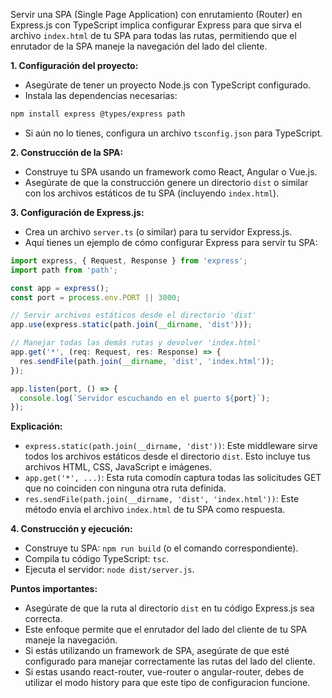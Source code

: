 Servir una SPA (Single Page Application) con enrutamiento (Router) en Express.js con TypeScript implica configurar Express para que sirva el archivo `index.html` de tu SPA para todas las rutas, permitiendo que el enrutador de la SPA maneje la navegación del lado del cliente.

**1. Configuración del proyecto:**

* Asegúrate de tener un proyecto Node.js con TypeScript configurado.
* Instala las dependencias necesarias:

```bash
npm install express @types/express path
```

* Si aún no lo tienes, configura un archivo `tsconfig.json` para TypeScript.

**2. Construcción de la SPA:**

* Construye tu SPA usando un framework como React, Angular o Vue.js.
* Asegúrate de que la construcción genere un directorio `dist` o similar con los archivos estáticos de tu SPA (incluyendo `index.html`).

**3. Configuración de Express.js:**

* Crea un archivo `server.ts` (o similar) para tu servidor Express.js.
* Aquí tienes un ejemplo de cómo configurar Express para servir tu SPA:

```typescript
import express, { Request, Response } from 'express';
import path from 'path';

const app = express();
const port = process.env.PORT || 3000;

// Servir archivos estáticos desde el directorio 'dist'
app.use(express.static(path.join(__dirname, 'dist')));

// Manejar todas las demás rutas y devolver 'index.html'
app.get('*', (req: Request, res: Response) => {
  res.sendFile(path.join(__dirname, 'dist', 'index.html'));
});

app.listen(port, () => {
  console.log(`Servidor escuchando en el puerto ${port}`);
});
```

**Explicación:**

* `express.static(path.join(__dirname, 'dist'))`: Este middleware sirve todos los archivos estáticos desde el directorio `dist`. Esto incluye tus archivos HTML, CSS, JavaScript e imágenes.
* `app.get('*', ...)`: Esta ruta comodín captura todas las solicitudes GET que no coinciden con ninguna otra ruta definida.
* `res.sendFile(path.join(__dirname, 'dist', 'index.html'))`: Este método envía el archivo `index.html` de tu SPA como respuesta.

**4. Construcción y ejecución:**

* Construye tu SPA: `npm run build` (o el comando correspondiente).
* Compila tu código TypeScript: `tsc`.
* Ejecuta el servidor: `node dist/server.js`.

**Puntos importantes:**

* Asegúrate de que la ruta al directorio `dist` en tu código Express.js sea correcta.
* Este enfoque permite que el enrutador del lado del cliente de tu SPA maneje la navegación.
* Si estás utilizando un framework de SPA, asegúrate de que esté configurado para manejar correctamente las rutas del lado del cliente.
* Si estas usando react-router, vue-router o angular-router, debes de utilizar el modo history para que este tipo de configuracion funcione.

